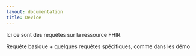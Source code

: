```yaml
---
layout: documentation
title: Device
---
```


Ici ce sont des requêtes sur la ressource FHIR. 

Requête basique + quelques requêtes spécifiques, comme dans les démo